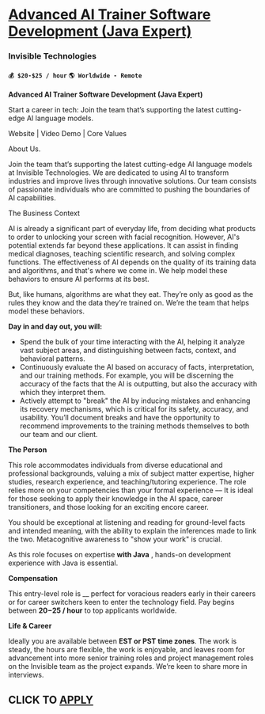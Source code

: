# [Advanced AI Trainer Software Development (Java Expert)](https://www.remotewlb.com/apply/advanced-ai-trainer-software-development-java-expert)  
### Invisible Technologies  
#### `💰 $20-$25 / hour` `🌎 Worldwide - Remote`  

**Advanced AI Trainer Software Development (Java Expert)**

Start a career in tech: Join the team that’s supporting the latest cutting-edge AI language models.

Website | Video Demo | Core Values

About Us.

Join the team that’s supporting the latest cutting-edge AI language models at Invisible Technologies. We are dedicated to using AI to transform industries and improve lives through innovative solutions. Our team consists of passionate individuals who are committed to pushing the boundaries of AI capabilities.

The Business Context

AI is already a significant part of everyday life, from deciding what products to order to unlocking your screen with facial recognition. However, AI's potential extends far beyond these applications. It can assist in finding medical diagnoses, teaching scientific research, and solving complex functions. The effectiveness of AI depends on the quality of its training data and algorithms, and that's where we come in. We help model these behaviors to ensure AI performs at its best.

But, like humans, algorithms are what they eat. They’re only as good as the rules they know and the data they’re trained on. We’re the team that helps model these behaviors.

**Day in and day out, you will:**

  * Spend the bulk of your time interacting with the AI, helping it analyze vast subject areas, and distinguishing between facts, context, and behavioral patterns. 
  * Continuously evaluate the AI based on accuracy of facts, interpretation, and our training methods. For example, you will be discerning the accuracy of the facts that the AI is outputting, but also the accuracy with which they interpret them. 
  * Actively attempt to "break" the AI by inducing mistakes and enhancing its recovery mechanisms, which is critical for its safety, accuracy, and usability. You’ll document breaks and have the opportunity to recommend improvements to the training methods themselves to both our team and our client.

**The Person**

This role accommodates individuals from diverse educational and professional backgrounds, valuing a mix of subject matter expertise, higher studies, research experience, and teaching/tutoring experience. The role relies more on your competencies than your formal experience –– It is ideal for those seeking to apply their knowledge in the AI space, career transitioners, and those looking for an exciting encore career.

You should be exceptional at listening and reading for ground-level facts and intended meaning, with the ability to explain the inferences made to link the two. Metacognitive awareness to "show your work" is crucial.

As this role focuses on expertise **with Java** , hands-on development experience with Java is essential.

**Compensation**

This entry-level role is __ perfect for voracious readers early in their careers or for career switchers keen to enter the technology field. Pay begins between **$20-$25 / hour** to top applicants worldwide.

**Life & Career**

Ideally you are available between **EST or PST time zones**. The work is steady, the hours are flexible, the work is enjoyable, and leaves room for advancement into more senior training roles and project management roles on the Invisible team as the project expands. We’re keen to share more in interviews.

  
## CLICK TO [APPLY](https://www.remotewlb.com/apply/advanced-ai-trainer-software-development-java-expert)

